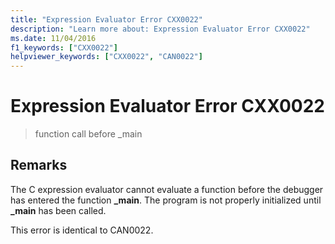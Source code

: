```yaml
---
title: "Expression Evaluator Error CXX0022"
description: "Learn more about: Expression Evaluator Error CXX0022"
ms.date: 11/04/2016
f1_keywords: ["CXX0022"]
helpviewer_keywords: ["CXX0022", "CAN0022"]
---
```

# Expression Evaluator Error CXX0022

> function call before _main

## Remarks

The C expression evaluator cannot evaluate a function before the debugger has entered the function **_main**. The program is not properly initialized until **_main** has been called.

This error is identical to CAN0022.
